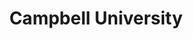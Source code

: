 ---
portfolio: campbell
title:  "Campbell University"
description: "Campbell Magazine cover story, Legendary | Campbell Basketball School"
imgSrc: "../images/v3/campbell/campbell-1.jpg"
layout: port-v
set: campbell
---